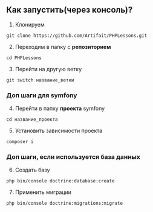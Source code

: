 ## Как запустить(через консоль)?
1) Клонируем
```
git clone https://github.com/Artifait/PHPLessons.git
```
2) Переходим в папку с **репозиторием**
```
cd PHPLessons
```
3) Перейти на другую ветку
```
git switch название_ветки
```
### Доп шаги для symfony
4) Перейти в папку **проекта** symfony
```
cd название_проекта
```
5) Установить зависимости проекта
```
composer i
```
### Доп шаги, если используется база данных
6) Создать базу
```
php bin/console doctrine:database:create
```
7) Применить миграции
```
php bin/console doctrine:migrations:migrate 
```

